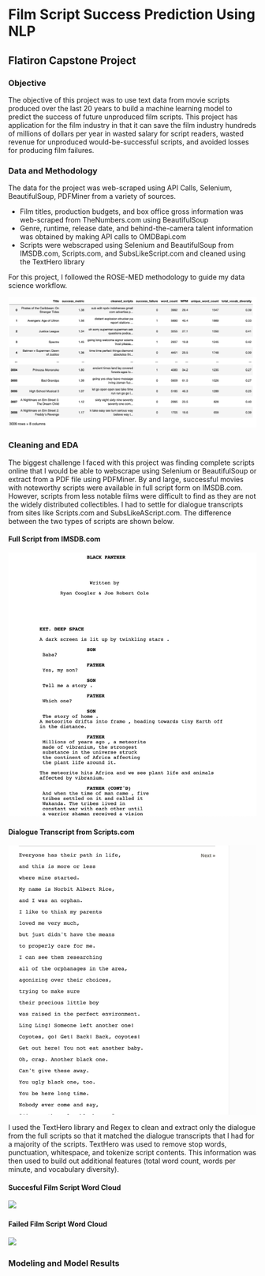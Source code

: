 # Film Script Success Prediction Using NLP
## Flatiron Capstone Project

### Objective

The objective of this project was to use text data from movie scripts produced over the last 20 years to build a machine learning model to predict the success of future unproduced film scripts. This project has application for the film industry in that it can save the film industry hundreds of millions of dollars per year in wasted salary for script readers, wasted revenue for unproduced would-be-successful scripts, and avoided losses for producing film failures. 

### Data and Methodology

The data for the project was web-scraped using API Calls, Selenium, BeautifulSoup, PDFMiner from a variety of sources. 

- Film titles, production budgets, and box office gross information was web-scraped from TheNumbers.com using BeautifulSoup
- Genre, runtime, release date, and behind-the-camera talent information was obtained by making API calls to OMDBapi.com
- Scripts were webscraped using Selenium and BeautifulSoup from IMSDB.com, Scripts.com, and SubsLikeScript.com and cleaned using the TextHero library

For this project, I followed the ROSE-MED methodology to guide my data science workflow. 

<img src='/figures/df.png' />

### Cleaning and EDA

The biggest challenge I faced with this project was finding complete scripts online that I would be able to webscrape using Selenium or BeautifulSoup or extract from a PDF file using PDFMiner. By and large, successful movies with noteworthy scripts were available in full script form on IMSDB.com. However, scripts from less notable films were difficult to find as they are not the widely distributed collectibles. I had to settle for dialogue transcripts from sites like Scripts.com and SubsLikeAScript.com. The difference between the two types of scripts are shown below. 


#### Full Script from IMSDB.com
<img src='figures/bp_script.png' />


#### Dialogue Transcript from Scripts.com
<img src='figures/norbit_script.png' />

I used the TextHero library and Regex to clean and extract only the dialogue from the full scripts so that it matched the dialogue transcripts that I had for a majority of the scripts. TextHero was used to remove stop words, punctuation, whitespace, and tokenize script contents. This information was then used to build out additional features (total word count, words per minute, and vocabulary diversity). 

#### Succesful Film Script Word Cloud
<img src='figures/pos script word cloud.png.png' />

#### Failed Film Script Word Cloud
<img src='figures/neg script word cloud.png.png' />

### Modeling and Model Results
